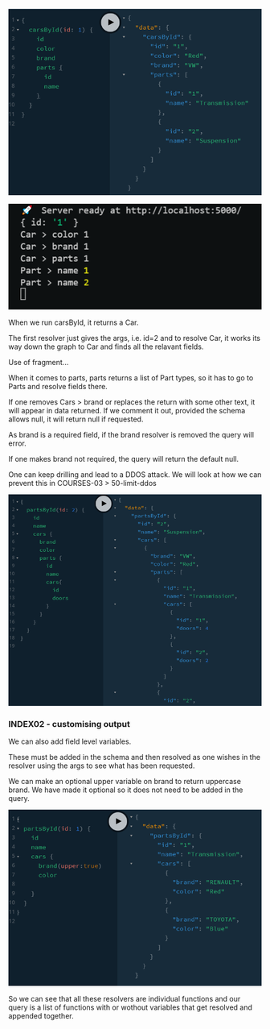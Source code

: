 ![gql](cars-parts.png)

![gql](cars-parts-console.png)

When we run carsById, it returns a Car.

The first resolver just gives the args, i.e. id=2 and to resolve Car, it works its way down the graph to Car and finds all the relavant fields.

Use of fragment...

When it comes to parts, parts returns a list of Part types, so it has to go to Parts and resolve fields there.

If one removes Cars > brand or replaces the return with some other text, it will appear in data returned. If we comment it out, provided the schema allows null, it will return null if requested.

As brand is a required field, if the brand resolver is removed the query will error.

If one makes brand not required, the query will return the default null.

One can keep drilling and lead to a DDOS attack. We will look at how we can prevent this in COURSES-03 > 50-limit-ddos

![gql](ddos.png)

### INDEX02 - customising output

We can also add field level variables.

These must be added in the schema and then resolved as one wishes in the resolver using the args to see what has been requested.

We can make an optional upper variable on brand to return uppercase brand. We have made it optional so it does not need to be added in the query.

![gql](cars-parts-brand-upper.png)

So we can see that all these resolvers are individual functions and our query is a list of functions with or wothout variables that get resolved and appended together.
